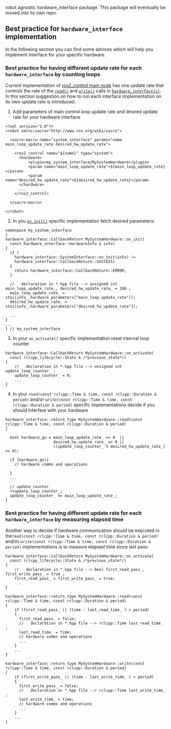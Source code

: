 robot agnostic hardware_interface package.
This package will eventually be moved into its own repo.

## Best practice for `hardware_interface` implementation
In the following section you can find some advices which will help you implement interface
for your specific hardware.

### Best practice for having different update rate for each `hardware_interface` by counting loops
Current implementation of [ros2_control main node](https://github.com/ros-controls/ros2_control/blob/master/controller_manager/src/ros2_control_node.cpp)
has one update rate that controls the rate of the [`read()`](https://github.com/ros-controls/ros2_control/blob/fe462926416d527d1da163bc3eabd02ee1de9be9/hardware_interface/include/hardware_interface/system_interface.hpp#L169) and [`write()`](https://github.com/ros-controls/ros2_control/blob/fe462926416d527d1da163bc3eabd02ee1de9be9/hardware_interface/include/hardware_interface/system_interface.hpp#L178)
calls in [`hardware_interface(s)`](https://github.com/ros-controls/ros2_control/blob/master/hardware_interface/include/hardware_interface/system_interface.hpp).
In this section suggestion on how to run each interface implementation on its own update rate is introduced.

1. Add parameters of main control loop update rate and desired update rate for your hardware interface.
```
<?xml version="1.0"?>
<robot xmlns:xacro="http://www.ros.org/wiki/xacro">

  <xacro:macro name="system_interface" params="name main_loop_update_rate desired_hw_update_rate">

    <ros2_control name="${name}" type="system">
      <hardware>
          <plugin>my_system_interface/MySystemHardware</plugin>
          <param name="main_loop_update_rate">${main_loop_update_rate}</param>
          <param name="desired_hw_update_rate">${desired_hw_update_rate}</param>
      </hardware>
      ...
    </ros2_control>

  </xacro:macro>

</robot>
```

2. In you [`on_init()`](https://github.com/ros-controls/ros2_control/blob/fe462926416d527d1da163bc3eabd02ee1de9be9/hardware_interface/include/hardware_interface/system_interface.hpp#L94) specific implementation fetch desired parameters:
```
namespace my_system_interface
{
hardware_interface::CallbackReturn MySystemHardware::on_init(
  const hardware_interface::HardwareInfo & info)
{
  if (
    hardware_interface::SystemInterface::on_init(info) !=
    hardware_interface::CallbackReturn::SUCCESS)
  {
    return hardware_interface::CallbackReturn::ERROR;
  }

  //   declaration in *.hpp file --> unsigned int main_loop_update_rate_, desired_hw_update_rate_ = 100 ;
  main_loop_update_rate_ = stoi(info_.hardware_parameters["main_loop_update_rate"]);
  desired_hw_update_rate_ = stoi(info_.hardware_parameters["desired_hw_update_rate"]);

  ...
}
...
} // my_system_interface
```

3. In your `on_activate()` specific implementation reset internal loop counter
```
hardware_interface::CallbackReturn MySystemHardware::on_activate(
  const rclcpp_lifecycle::State & /*previous_state*/)
{
    //   declaration in *.hpp file --> unsigned int update_loop_counter_ ;
    update_loop_counter_ = 0;
    ...
}
```

4. In your `read(const rclcpp::Time & time, const rclcpp::Duration & period)` and/or
   `write(const rclcpp::Time & time, const rclcpp::Duration & period)`
   specific implementations decide if you should interfere with your hardware
```
hardware_interface::return_type MySystemHardware::read(const rclcpp::Time & time, const rclcpp::Duration & period)
{

  bool hardware_go = main_loop_update_rate_ == 0  ||
                     desired_hw_update_rate_ == 0 ||
                     ((update_loop_counter_ % desired_hw_update_rate_) == 0);

  if (hardware_go){
    // hardware comms and operations

  }
  ...

  // update counter
  ++update_loop_counter_;
  update_loop_counter_ %= main_loop_update_rate_;
}
```

### Best practice for having different update rate for each `hardware_interface` by measuring elapsed time
Another way to decide if hardware communication should be executed in the`read(const rclcpp::Time & time, const rclcpp::Duration & period)` and/or
`write(const rclcpp::Time & time, const rclcpp::Duration & period)` implementations is to measure elapsed time since last pass:

```
hardware_interface::CallbackReturn MySystemHardware::on_activate(
  const rclcpp_lifecycle::State & /*previous_state*/)
{
    //   declaration in *.hpp file --> bool first_read_pass_, first_write_pass_ = true ;
    first_read_pass_ = first_write_pass_ = true;
    ...
}

hardware_interface::return_type MySystemHardware::read(const rclcpp::Time & time, const rclcpp::Duration & period)
{
    if (first_read_pass_ || (time - last_read_time_ ) > period)
    {
      first_read_pass_ = false;
      //   declaration in *.hpp file --> rclcpp::Time last_read_time_ ;
      last_read_time_ = time;
      // hardware comms and operations
      ...
    }
    ...
}

hardware_interface::return_type MySystemHardware::write(const rclcpp::Time & time, const rclcpp::Duration & period)
{
    if (first_write_pass_ || (time - last_write_time_ ) > period)
    {
      first_write_pass_ = false;
      //   declaration in *.hpp file --> rclcpp::Time last_write_time_ ;
      last_write_time_ = time;
      // hardware comms and operations
      ...
    }
    ...
}
```
